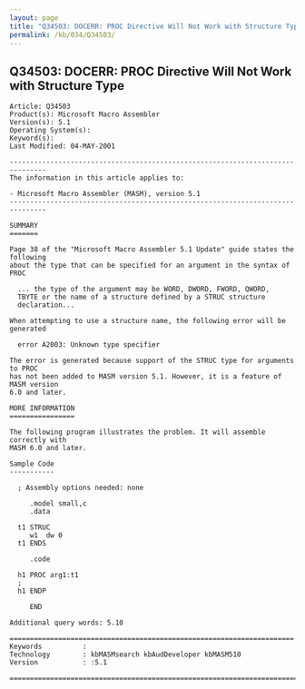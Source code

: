 ```yaml
---
layout: page
title: "Q34503: DOCERR: PROC Directive Will Not Work with Structure Type"
permalink: /kb/034/Q34503/
---
```


## Q34503: DOCERR: PROC Directive Will Not Work with Structure Type

	Article: Q34503
	Product(s): Microsoft Macro Assembler
	Version(s): 5.1
	Operating System(s): 
	Keyword(s): 
	Last Modified: 04-MAY-2001
	
	-------------------------------------------------------------------------------
	The information in this article applies to:
	
	- Microsoft Macro Assembler (MASM), version 5.1 
	-------------------------------------------------------------------------------
	
	SUMMARY
	=======
	
	Page 38 of the "Microsoft Macro Assembler 5.1 Update" guide states the following
	about the type that can be specified for an argument in the syntax of PROC
	
	  ... the type of the argument may be WORD, DWORD, FWORD, QWORD,
	  TBYTE or the name of a structure defined by a STRUC structure
	  declaration...
	
	When attempting to use a structure name, the following error will be generated
	
	  error A2003: Unknown type specifier
	
	The error is generated because support of the STRUC type for arguments to PROC
	has not been added to MASM version 5.1. However, it is a feature of MASM version
	6.0 and later.
	
	MORE INFORMATION
	================
	
	The following program illustrates the problem. It will assemble correctly with
	MASM 6.0 and later.
	
	Sample Code
	-----------
	
	  ; Assembly options needed: none
	
	     .model small,c
	     .data
	
	  t1 STRUC
	     w1  dw 0
	  t1 ENDS
	
	     .code
	
	  h1 PROC arg1:t1
	  ;
	  h1 ENDP
	
	     END
	
	Additional query words: 5.10
	
	======================================================================
	Keywords          :  
	Technology        : kbMASMsearch kbAudDeveloper kbMASM510
	Version           : :5.1
	
	=============================================================================
	

